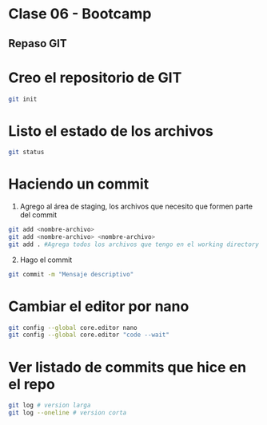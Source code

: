 # Clase 06 - Bootcamp

## Repaso GIT

# Creo el repositorio de GIT

```sh
git init
```

# Listo el estado de los archivos

```sh
git status
```

# Haciendo un commit

1. Agrego al área de staging, los archivos que necesito que formen parte del commit

```sh
git add <nombre-archivo>
git add <nombre-archivo> <nombre-archivo>
git add . #Agrega todos los archivos que tengo en el working directory (WD)
```

2. Hago el commit

```sh
git commit -m "Mensaje descriptivo"
```

# Cambiar el editor por nano

```sh
git config --global core.editor nano
git config --global core.editor "code --wait"
```

# Ver listado de commits que hice en el repo

```sh
git log # version larga
git log --oneline # version corta
```

